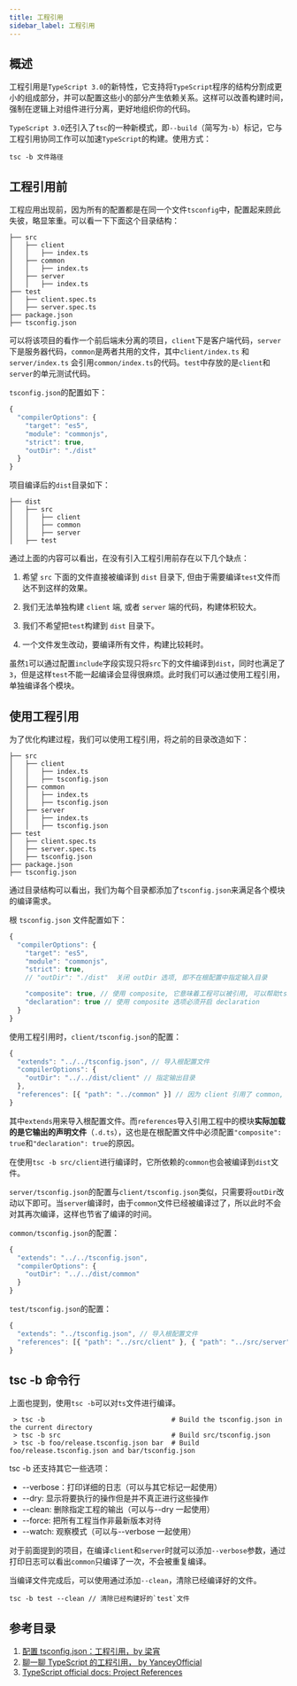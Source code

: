 ```yaml
---
title: 工程引用
sidebar_label: 工程引用
---
```


## 概述

工程引用是`TypeScript 3.0`的新特性，它支持将`TypeScript`程序的结构分割成更小的组成部分，并可以配置这些小的部分产生依赖关系。这样可以改善构建时间，强制在逻辑上对组件进行分离，更好地组织你的代码。

`TypeScript 3.0`还引入了`tsc`的一种新模式，即`--build`（简写为`-b`）标记，它与工程引用协同工作可以加速`TypeScript`的构建。使用方式：

```
tsc -b 文件路径
```

## 工程引用前

工程应用出现前，因为所有的配置都是在同一个文件`tsconfig`中，配置起来顾此失彼，略显笨重。可以看一下下面这个目录结构：

```
├── src
│   ├── client
│   │   ├── index.ts
│   ├── common
│   │   ├── index.ts
│   ├── server
│   │   ├── index.ts
├── test
│   ├── client.spec.ts
│   ├── server.spec.ts
├── package.json
├── tsconfig.json
```

可以将该项目的看作一个前后端未分离的项目，`client`下是客户端代码，`server`下是服务器代码，`common`是两者共用的文件，其中`client/index.ts` 和 `server/index.ts` 会引用`common/index.ts`的代码。`test`中存放的是`client`和`server`的单元测试代码。

`tsconfig.json`的配置如下：

```js
{
  "compilerOptions": {
    "target": "es5",
    "module": "commonjs",
    "strict": true,
    "outDir": "./dist"
  }
}
```

项目编译后的`dist`目录如下：

```
├── dist
│   ├── src
│   │   ├── client
│   │   ├── common
│   │   ├── server
│   ├── test
```

通过上面的内容可以看出，在没有引入工程引用前存在以下几个缺点：

1. 希望 `src` 下面的文件直接被编译到 `dist` 目录下, 但由于需要编译`test`文件而达不到这样的效果。

2. 我们无法单独构建 `client` 端, 或者 `server` 端的代码，构建体积较大。

3. 我们不希望把`test`构建到 `dist` 目录下。

4. 一个文件发生改动，要编译所有文件，构建比较耗时。

虽然`1`可以通过配置`include`字段实现只将`src`下的文件编译到`dist`，同时也满足了`3`，但是这样`test`不能一起编译会显得很麻烦。此时我们可以通过使用工程引用，单独编译各个模块。

## 使用工程引用

为了优化构建过程，我们可以使用工程引用，将之前的目录改造如下：

```
├── src
│   ├── client
│   │   ├── index.ts
│   │   ├── tsconfig.json
│   ├── common
│   │   ├── index.ts
│   │   ├── tsconfig.json
│   ├── server
│   │   ├── index.ts
│   │   ├── tsconfig.json
├── test
│   ├── client.spec.ts
│   ├── server.spec.ts
│   ├── tsconfig.json
├── package.json
├── tsconfig.json

```

通过目录结构可以看出，我们为每个目录都添加了`tsconfig.json`来满足各个模块的编译需求。

根 `tsconfig.json` 文件配置如下：

```js
{
  "compilerOptions": {
    "target": "es5",
    "module": "commonjs",
    "strict": true,
    // "outDir": "./dist"  关闭 outDir 选项, 即不在根配置中指定输入目录

    "composite": true, // 使用 composite, 它意味着工程可以被引用, 可以帮助ts编译器快速定位工程文件的输出文件
    "declaration": true // 使用 composite 选项必须开启 declaration
  }
}

```

使用工程引用时，`client/tsconfig.json`的配置：

```js
{
  "extends": "../../tsconfig.json", // 导入根配置文件
  "compilerOptions": {
    "outDir": "../../dist/client" // 指定输出目录
  },
  "references": [{ "path": "../common" }] // 因为 client 引用了 common, 故需要将 common 引入进来
}

```

其中`extends`用来导入根配置文件。而`references`导入引用工程中的模块**实际加载的是它输出的声明文件**（`.d.ts`），这也是在根配置文件中必须配置`"composite": true`和`"declaration": true`的原因。

在使用`tsc -b src/client`进行编译时，它所依赖的`common`也会被编译到`dist`文件。

`server/tsconfig.json`的配置与`client/tsconfig.json`类似，只需要将`outDir`改动以下即可。当`server`编译时，由于`common`文件已经被编译过了，所以此时不会对其再次编译，这样也节省了编译的时间。

`common/tsconfig.json`的配置：

```js
{
  "extends": "../../tsconfig.json",
  "compilerOptions": {
    "outDir": "../../dist/common"
  }
}
```

`test/tsconfig.json`的配置：

```js
{
  "extends": "../tsconfig.json", // 导入根配置文件
  "references": [{ "path": "../src/client" }, { "path": "../src/server" }] // 引用工程文件
}

```

## tsc -b 命令行

上面也提到，使用`tsc -b`可以对`ts`文件进行编译。

```
 > tsc -b                                # Build the tsconfig.json in the current directory
 > tsc -b src                            # Build src/tsconfig.json
 > tsc -b foo/release.tsconfig.json bar  # Build foo/release.tsconfig.json and bar/tsconfig.json
```

tsc -b 还支持其它一些选项：

- --verbose：打印详细的日志（可以与其它标记一起使用）
- --dry: 显示将要执行的操作但是并不真正进行这些操作
- --clean: 删除指定工程的输出（可以与--dry 一起使用）
- --force: 把所有工程当作非最新版本对待
- --watch: 观察模式（可以与--verbose 一起使用）

对于前面提到的项目，在编译`client`和`server`时就可以添加`--verbose`参数，通过打印日志可以看出`common`只编译了一次，不会被重复编译。

当编译文件完成后，可以使用通过添加`--clean`，清除已经编译好的文件。

```
tsc -b test --clean // 清除已经构建好的`test`文件
```

## 参考目录

1. [配置 tsconfig.json：工程引用，by 梁宵](https://time.geekbang.org/course/detail/211-117236)
2. [聊一聊 TypeScript 的工程引用， by YanceyOfficial](https://juejin.im/post/5ddbe560f265da7e00264371#heading-1)
3. [TypeScript official docs: Project References ](https://www.typescriptlang.org/docs/handbook/project-references.html)
